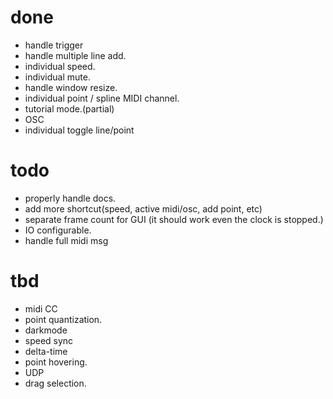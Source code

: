 # done
- handle trigger
- handle multiple line add.
- individual speed.
- individual mute.
- handle window resize.
- individual point / spline MIDI channel.
- tutorial mode.(partial)
- OSC
- individual toggle line/point

# todo
- properly handle docs.
- add more shortcut(speed, active midi/osc, add point, etc)
- separate frame count for GUI (it should work even the clock is stopped.)
- IO configurable.
- handle full midi msg

# tbd
- midi CC
- point quantization.
- darkmode
- speed sync
- delta-time
- point hovering.
- UDP
- drag selection.